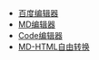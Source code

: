- [百度编辑器](https://ace520.github.io/ueditor/)
- [MD编辑器](https://ace520.github.io/editor-md/) 
- [Code编辑器](https://ace520.github.io/ace/)
- [MD-HTML自由转换](https://ace520.github.io/md-html/)
